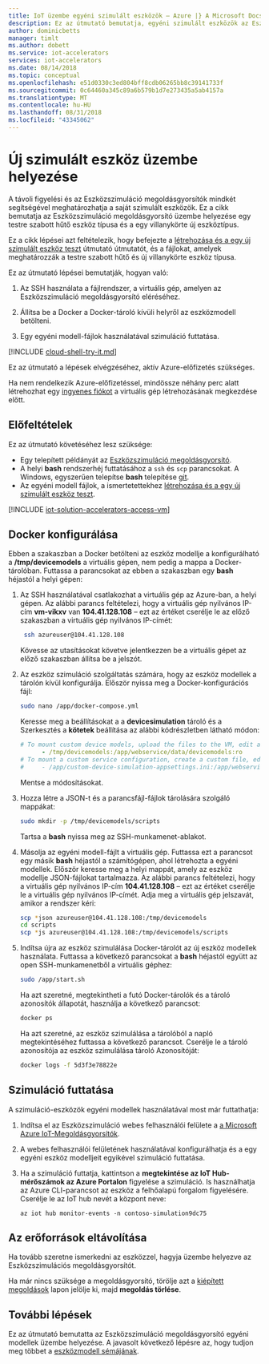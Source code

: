 ```yaml
---
title: IoT üzembe egyéni szimulált eszközök – Azure |} A Microsoft Docs
description: Ez az útmutató bemutatja, egyéni szimulált eszközök az Eszközszimuláció megoldásgyorsító üzembe helyezése.
author: dominicbetts
manager: timlt
ms.author: dobett
ms.service: iot-accelerators
services: iot-accelerators
ms.date: 08/14/2018
ms.topic: conceptual
ms.openlocfilehash: e51d0330c3ed804bff8cdb06265bb8c39141733f
ms.sourcegitcommit: 0c64460a345c89a6b579b1d7e273435a5ab4157a
ms.translationtype: MT
ms.contentlocale: hu-HU
ms.lasthandoff: 08/31/2018
ms.locfileid: "43345062"
---
```

# <a name="deploy-a-new-simulated-device"></a>Új szimulált eszköz üzembe helyezése

A távoli figyelési és az Eszközszimuláció megoldásgyorsítók mindkét segítségével meghatározhatja a saját szimulált eszközök. Ez a cikk bemutatja az Eszközszimuláció megoldásgyorsító üzembe helyezése egy testre szabott hűtő eszköz típusa és a egy villanykörte új eszköztípus.

Ez a cikk lépései azt feltételezik, hogy befejezte a [létrehozása és a egy új szimulált eszköz teszt](iot-accelerators-remote-monitoring-create-simulated-device.md) útmutató útmutatót, és a fájlokat, amelyek meghatározzák a testre szabott hűtő és új villanykörte eszköz típusa.

Ez az útmutató lépései bemutatják, hogyan való:

1. Az SSH használata a fájlrendszer, a virtuális gép, amelyen az Eszközszimuláció megoldásgyorsító eléréséhez.

1. Állítsa be a Docker a Docker-tároló kívüli helyről az eszközmodell betölteni.

1. Egy egyéni modell-fájlok használatával szimuláció futtatása.

[!INCLUDE [cloud-shell-try-it.md](../../includes/cloud-shell-try-it.md)]

Ez az útmutató a lépések elvégzéséhez, aktív Azure-előfizetés szükséges.

Ha nem rendelkezik Azure-előfizetéssel, mindössze néhány perc alatt létrehozhat egy [ingyenes fiókot](https://azure.microsoft.com/free/?WT.mc_id=A261C142F) a virtuális gép létrehozásának megkezdése előtt.

## <a name="prerequisites"></a>Előfeltételek

Ez az útmutató követéséhez lesz szüksége:

- Egy telepített példányát az [Eszközszimuláció megoldásgyorsító](https://www.azureiotsolutions.com/Accelerators#solutions/types/DS).
- A helyi **bash** rendszerhéj futtatásához a `ssh` és `scp` parancsokat. A Windows, egyszerűen telepítse **bash** telepítése [git](https://git-scm.com/download/win).
- Az egyéni modell fájlok, a ismertetettekhez [létrehozása és a egy új szimulált eszköz teszt](iot-accelerators-remote-monitoring-create-simulated-device.md).

[!INCLUDE [iot-solution-accelerators-access-vm](../../includes/iot-solution-accelerators-access-vm.md)]

## <a name="configure-docker"></a>Docker konfigurálása

Ebben a szakaszban a Docker betölteni az eszköz modellje a konfigurálható a **/tmp/devicemodels** a virtuális gépen, nem pedig a mappa a Docker-tárolóban. Futtassa a parancsokat az ebben a szakaszban egy **bash** héjastól a helyi gépen:

1. Az SSH használatával csatlakozhat a virtuális gép az Azure-ban, a helyi gépen. Az alábbi parancs feltételezi, hogy a virtuális gép nyilvános IP-cím **vm-vikxv** van **104.41.128.108** – ezt az értéket cserélje le az előző szakaszban a virtuális gép nyilvános IP-címét:

   ```sh
    ssh azureuser@104.41.128.108
    ```

    Kövesse az utasításokat követve jelentkezzen be a virtuális gépet az előző szakaszban állítsa be a jelszót.

1. Az eszköz szimuláció szolgáltatás számára, hogy az eszköz modellek a tárolón kívül konfigurálja. Először nyissa meg a Docker-konfigurációs fájl:

    ```sh
    sudo nano /app/docker-compose.yml
    ```

    Keresse meg a beállításokat a a **devicesimulation** tároló és a Szerkesztés a **kötetek** beállítása az alábbi kódrészletben látható módon:

    ```yml
    # To mount custom device models, upload the files to the VM, edit and uncomment the following line:
          - /tmp/devicemodels:/app/webservice/data/devicemodels:ro
    # To mount a custom service configuration, create a custom file, edit and uncomment the following line:
    #     - /app/custom-device-simulation-appsettings.ini:/app/webservice/appsettings.ini:ro
    ```

    Mentse a módosításokat.

1. Hozza létre a JSON-t és a parancsfájl-fájlok tárolására szolgáló mappákat:

    ```sh
    sudo mkdir -p /tmp/devicemodels/scripts
    ```

    Tartsa a **bash** nyissa meg az SSH-munkamenet-ablakot.

1. Másolja az egyéni modell-fájlt a virtuális gép. Futtassa ezt a parancsot egy másik **bash** héjastól a számítógépen, ahol létrehozta a egyéni modellek. Először keresse meg a helyi mappát, amely az eszköz modellje JSON-fájlokat tartalmazza. Az alábbi parancs feltételezi, hogy a virtuális gép nyilvános IP-cím **104.41.128.108** – ezt az értéket cserélje le a virtuális gép nyilvános IP-címét. Adja meg a virtuális gép jelszavát, amikor a rendszer kéri:

    ```sh
    scp *json azureuser@104.41.128.108:/tmp/devicemodels
    cd scripts
    scp *js azureuser@104.41.128.108:/tmp/devicemodels/scripts
    ```

1. Indítsa újra az eszköz szimulálása Docker-tárolót az új eszköz modellek használata. Futtassa a következő parancsokat a **bash** héjastól együtt az open SSH-munkamenetből a virtuális géphez:

    ```sh
    sudo /app/start.sh
    ```

    Ha azt szeretné, megtekintheti a futó Docker-tárolók és a tároló azonosítók állapotát, használja a következő parancsot:

    ```sh
    docker ps
    ```

    Ha azt szeretné, az eszköz szimulálása a tárolóból a napló megtekintéséhez futtassa a következő parancsot. Cserélje le a tároló azonosítója az eszköz szimulálása tároló Azonosítóját:

    ```sh
    docker logs -f 5d3f3e78822e
    ```

## <a name="run-simulation"></a>Szimuláció futtatása

A szimuláció-eszközök egyéni modellek használatával most már futtathatja:

1. Indítsa el az Eszközszimuláció webes felhasználói felülete a [a Microsoft Azure IoT-Megoldásgyorsítók](https://www.azureiotsolutions.com/Accelerators#dashboard).

1. A webes felhasználói felületének használatával konfigurálhatja és a egy egyéni eszköz modelljeit egyikével szimuláció futtatása.

1. Ha a szimuláció futtatja, kattintson a **megtekintése az IoT Hub-mérőszámok az Azure Portalon** figyelése a szimuláció. Is használhatja az Azure CLI-parancsot az eszköz a felhőalapú forgalom figyelésére. Cserélje le az IoT hub nevét a központ neve:

    ```azurecli-interactive
    az iot hub monitor-events -n contoso-simulation9dc75
    ```

## <a name="clean-up-resources"></a>Az erőforrások eltávolítása

Ha tovább szeretne ismerkedni az eszközzel, hagyja üzembe helyezve az Eszközszimulációs megoldásgyorsítót.

Ha már nincs szüksége a megoldásgyorsító, törölje azt a [kiépített megoldások](https://www.azureiotsolutions.com/Accelerators#dashboard) lapon jelölje ki, majd **megoldás törlése**.

## <a name="next-steps"></a>További lépések

Ez az útmutató bemutatta az Eszközszimuláció megoldásgyorsító egyéni modellek üzembe helyezése. A javasolt következő lépésre az, hogy tudjon meg többet a [eszközmodell sémájának](iot-accelerators-device-simulation-device-schema.md).
